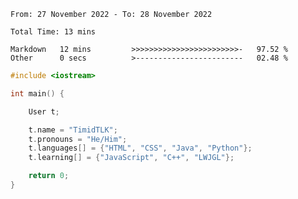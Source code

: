 <!--START_SECTION:waka-->

```text
From: 27 November 2022 - To: 28 November 2022

Total Time: 13 mins

Markdown   12 mins         >>>>>>>>>>>>>>>>>>>>>>>>-   97.52 %
Other      0 secs          >------------------------   02.48 %
```

<!--END_SECTION:waka-->

```cpp
#include <iostream>

int main() {

    User t;

    t.name = "TimidTLK";
    t.pronouns = "He/Him";
    t.languages[] = {"HTML", "CSS", "Java", "Python"};
    t.learning[] = {"JavaScript", "C++", "LWJGL"};

    return 0;
}
```



